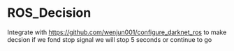 # ROS_Decision
Integrate with https://github.com/wenjun001/configure_darknet_ros  to make decsion if we fond stop signal we will stop 5 seconds or continue to go
